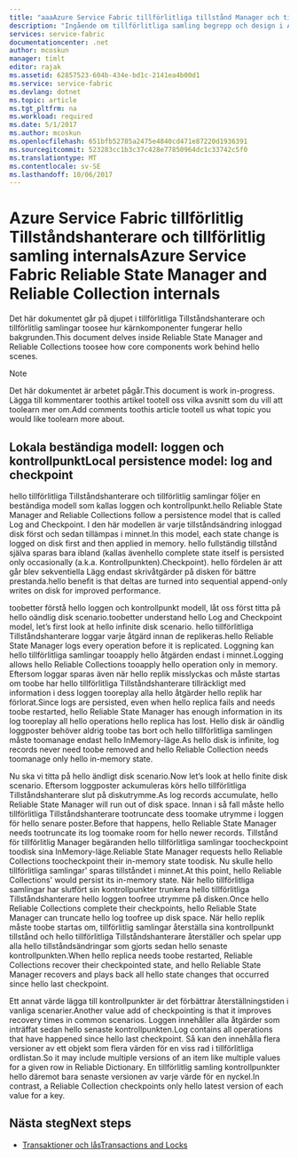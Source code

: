 ```yaml
---
title: "aaaAzure Service Fabric tillförlitliga tillstånd Manager och tillförlitlig samling internals | Microsoft Docs"
description: "Ingående om tillförlitliga samling begrepp och design i Azure Service Fabric."
services: service-fabric
documentationcenter: .net
author: mcoskun
manager: timlt
editor: rajak
ms.assetid: 62857523-604b-434e-bd1c-2141ea4b00d1
ms.service: service-fabric
ms.devlang: dotnet
ms.topic: article
ms.tgt_pltfrm: na
ms.workload: required
ms.date: 5/1/2017
ms.author: mcoskun
ms.openlocfilehash: 651bfb52785a2475e4840cd471e87220d1936391
ms.sourcegitcommit: 523283cc1b3c37c428e77850964dc1c33742c5f0
ms.translationtype: MT
ms.contentlocale: sv-SE
ms.lasthandoff: 10/06/2017
---
```

# <a name="azure-service-fabric-reliable-state-manager-and-reliable-collection-internals"></a><span data-ttu-id="34c2f-103">Azure Service Fabric tillförlitlig Tillståndshanterare och tillförlitlig samling internals</span><span class="sxs-lookup"><span data-stu-id="34c2f-103">Azure Service Fabric Reliable State Manager and Reliable Collection internals</span></span>
<span data-ttu-id="34c2f-104">Det här dokumentet går på djupet i tillförlitliga Tillståndshanterare och tillförlitlig samlingar toosee hur kärnkomponenter fungerar hello bakgrunden.</span><span class="sxs-lookup"><span data-stu-id="34c2f-104">This document delves inside Reliable State Manager and Reliable Collections toosee how core components work behind hello scenes.</span></span>

> [!NOTE]
> <span data-ttu-id="34c2f-105">Det här dokumentet är arbetet pågår.</span><span class="sxs-lookup"><span data-stu-id="34c2f-105">This document is work in-progress.</span></span> <span data-ttu-id="34c2f-106">Lägga till kommentarer toothis artikel tootell oss vilka avsnitt som du vill att toolearn mer om.</span><span class="sxs-lookup"><span data-stu-id="34c2f-106">Add comments toothis article tootell us what topic you would like toolearn more about.</span></span>
>

##  <a name="local-persistence-model-log-and-checkpoint"></a><span data-ttu-id="34c2f-107">Lokala beständiga modell: loggen och kontrollpunkt</span><span class="sxs-lookup"><span data-stu-id="34c2f-107">Local persistence model: log and checkpoint</span></span>
<span data-ttu-id="34c2f-108">hello tillförlitliga Tillståndshanterare och tillförlitlig samlingar följer en beständiga modell som kallas loggen och kontrollpunkt.</span><span class="sxs-lookup"><span data-stu-id="34c2f-108">hello Reliable State Manager and Reliable Collections follow a persistence model that is called Log and Checkpoint.</span></span>
<span data-ttu-id="34c2f-109">I den här modellen är varje tillståndsändring inloggad disk först och sedan tillämpas i minnet.</span><span class="sxs-lookup"><span data-stu-id="34c2f-109">In this model, each state change is logged on disk first and then applied in memory.</span></span>
<span data-ttu-id="34c2f-110">hello fullständig tillstånd själva sparas bara ibland (kallas även</span><span class="sxs-lookup"><span data-stu-id="34c2f-110">hello complete state itself is persisted only occasionally (a.k.a.</span></span> <span data-ttu-id="34c2f-111">Kontrollpunkten).</span><span class="sxs-lookup"><span data-stu-id="34c2f-111">Checkpoint).</span></span>
<span data-ttu-id="34c2f-112">hello fördelen är att går blev sekventiella Lägg endast skrivåtgärder på disken för bättre prestanda.</span><span class="sxs-lookup"><span data-stu-id="34c2f-112">hello benefit is that deltas are turned into sequential append-only writes on disk for improved performance.</span></span>

<span data-ttu-id="34c2f-113">toobetter förstå hello loggen och kontrollpunkt modell, låt oss först titta på hello oändlig disk scenario.</span><span class="sxs-lookup"><span data-stu-id="34c2f-113">toobetter understand hello Log and Checkpoint model, let’s first look at hello infinite disk scenario.</span></span>
<span data-ttu-id="34c2f-114">hello tillförlitliga Tillståndshanterare loggar varje åtgärd innan de replikeras.</span><span class="sxs-lookup"><span data-stu-id="34c2f-114">hello Reliable State Manager logs every operation before it is replicated.</span></span>
<span data-ttu-id="34c2f-115">Loggning kan hello tillförlitliga samlingar tooapply hello åtgärden endast i minnet.</span><span class="sxs-lookup"><span data-stu-id="34c2f-115">Logging allows hello Reliable Collections tooapply hello operation only in memory.</span></span>
<span data-ttu-id="34c2f-116">Eftersom loggar sparas även när hello replik misslyckas och måste startas om toobe har hello tillförlitliga Tillståndshanterare tillräckligt med information i dess loggen tooreplay alla hello åtgärder hello replik har förlorat.</span><span class="sxs-lookup"><span data-stu-id="34c2f-116">Since logs are persisted, even when hello replica fails and needs toobe restarted, hello Reliable State Manager has enough information in its log tooreplay all hello operations hello replica has lost.</span></span>
<span data-ttu-id="34c2f-117">Hello disk är oändlig loggposter behöver aldrig toobe tas bort och hello tillförlitliga samlingen måste toomanage endast hello InMemory-läge.</span><span class="sxs-lookup"><span data-stu-id="34c2f-117">As hello disk is infinite, log records never need toobe removed and hello Reliable Collection needs toomanage only hello in-memory state.</span></span>

<span data-ttu-id="34c2f-118">Nu ska vi titta på hello ändligt disk scenario.</span><span class="sxs-lookup"><span data-stu-id="34c2f-118">Now let’s look at hello finite disk scenario.</span></span>
<span data-ttu-id="34c2f-119">Eftersom loggposter ackumuleras körs hello tillförlitliga Tillståndshanterare slut på diskutrymme.</span><span class="sxs-lookup"><span data-stu-id="34c2f-119">As log records accumulate, hello Reliable State Manager will run out of disk space.</span></span>
<span data-ttu-id="34c2f-120">Innan i så fall måste hello tillförlitliga Tillståndshanterare tootruncate dess toomake utrymme i loggen för hello senare poster.</span><span class="sxs-lookup"><span data-stu-id="34c2f-120">Before that happens, hello Reliable State Manager needs tootruncate its log toomake room for hello newer records.</span></span>
<span data-ttu-id="34c2f-121">Tillstånd för tillförlitlig Manager begäranden hello tillförlitliga samlingar toocheckpoint toodisk sina InMemory-läge.</span><span class="sxs-lookup"><span data-stu-id="34c2f-121">Reliable State Manager requests hello Reliable Collections toocheckpoint their in-memory state toodisk.</span></span>
<span data-ttu-id="34c2f-122">Nu skulle hello tillförlitliga samlingar' sparas tillståndet i minnet.</span><span class="sxs-lookup"><span data-stu-id="34c2f-122">At this point, hello Reliable Collections' would persist its in-memory state.</span></span>
<span data-ttu-id="34c2f-123">När hello tillförlitliga samlingar har slutfört sin kontrollpunkter trunkera hello tillförlitliga Tillståndshanterare hello loggen toofree utrymme på disken.</span><span class="sxs-lookup"><span data-stu-id="34c2f-123">Once hello Reliable Collections complete their checkpoints, hello Reliable State Manager can truncate hello log toofree up disk space.</span></span>
<span data-ttu-id="34c2f-124">När hello replik måste toobe startas om, tillförlitlig samlingar återställa sina kontrollpunkt tillstånd och hello tillförlitliga Tillståndshanterare återställer och spelar upp alla hello tillståndsändringar som gjorts sedan hello senaste kontrollpunkten.</span><span class="sxs-lookup"><span data-stu-id="34c2f-124">When hello replica needs toobe restarted, Reliable Collections recover their checkpointed state, and hello Reliable State Manager recovers and plays back all hello state changes that occurred since hello last checkpoint.</span></span>

<span data-ttu-id="34c2f-125">Ett annat värde lägga till kontrollpunkter är det förbättrar återställningstiden i vanliga scenarier.</span><span class="sxs-lookup"><span data-stu-id="34c2f-125">Another value add of checkpointing is that it improves recovery times in common scenarios.</span></span> <span data-ttu-id="34c2f-126">Loggen innehåller alla åtgärder som inträffat sedan hello senaste kontrollpunkten.</span><span class="sxs-lookup"><span data-stu-id="34c2f-126">Log contains all operations that have happened since hello last checkpoint.</span></span>
<span data-ttu-id="34c2f-127">Så kan den innehålla flera versioner av ett objekt som flera värden för en viss rad i tillförlitliga ordlistan.</span><span class="sxs-lookup"><span data-stu-id="34c2f-127">So it may include multiple versions of an item like multiple values for a given row in Reliable Dictionary.</span></span>
<span data-ttu-id="34c2f-128">En tillförlitlig samling kontrollpunkter hello däremot bara senaste versionen av varje värde för en nyckel.</span><span class="sxs-lookup"><span data-stu-id="34c2f-128">In contrast, a Reliable Collection checkpoints only hello latest version of each value for a key.</span></span>

## <a name="next-steps"></a><span data-ttu-id="34c2f-129">Nästa steg</span><span class="sxs-lookup"><span data-stu-id="34c2f-129">Next steps</span></span>
* [<span data-ttu-id="34c2f-130">Transaktioner och lås</span><span class="sxs-lookup"><span data-stu-id="34c2f-130">Transactions and Locks</span></span>](service-fabric-reliable-services-reliable-collections-transactions-locks.md)

